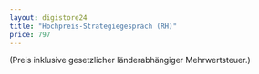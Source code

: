 ```yaml
---
layout: digistore24
title: "Hochpreis-Strategiegespräch (RH)"
price: 797
---
```

(Preis inklusive gesetzlicher l&#xE4;nderabh&#xE4;ngiger Mehrwertsteuer.)